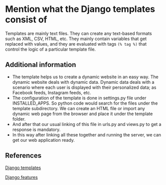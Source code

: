 # Mention what the Django templates consist of

Templates are mainly text files. They can create any text-based formats such as XML, CSV, HTML, etc. They mainly contain variables that get replaced with values, and they are evaluated with tags `(% tag %)` that control the logic of a particular template file.

## Additional information

- The template helps us to create a dynamic website in an easy way. The dynamic website deals with dynamic data. Dynamic data deals with a scenario where each user is displayed with their personalized data; as Facebook feeds, Instagram feeds, etc.
- The configuration of the template is done in settings.py file under INSTALLED_APPS. So python code would search for the files under the template subdirectory. We can create an HTML file or import any dynamic web page from the browser and place it under the template folder.
- And after that our usual linking of this file in urls.py and views.py to get a response is mandatory.
- In this way after linking all these together and running the server, we can get our web application ready.

## References

[Django templates](https://intellipaat.com/community/40590/what-do-django-templates-mainly-consist-of)

[Django features](https://www.educba.com/django-architecture/)